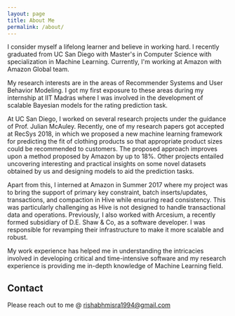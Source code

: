 ```yaml
---
layout: page
title: About Me
permalink: /about/
---
```


I consider myself a lifelong learner and believe in working hard. I recently graduated from UC San Diego with Master's in Computer Science with specialization in Machine Learning. Currently, I'm working at Amazon with Amazon Global team. 

My research interests are in the areas of Recommender Systems and User Behavior Modeling. I got my first exposure to these areas during my internship at IIT Madras where I was involved in the development of scalable Bayesian models for the rating prediction task. 

At UC San Diego, I worked on several research projects under the guidance of Prof. Julian McAuley. Recently, one of my research papers got accepted at RecSys 2018, in which we proposed a new machine learning framework for predicting the fit of clothing products so that appropriate product sizes could be recommended to customers. The proposed approach improves upon a method proposed by Amazon by up to 18%. Other projects entailed uncovering interesting and practical insights on some novel datasets obtained by us and designing models to aid the prediction tasks. 

Apart from this, I interned at Amazon in Summer 2017 where my project was to bring the support of primary key constraint, batch inserts/updates, transactions, and compaction in Hive while ensuring read consistency. This was particularly challenging as Hive is not designed to handle transactional data and operations. Previously, I also worked with Arcesium, a recently formed subsidiary of D.E. Shaw & Co, as a software developer. I was responsible for revamping their infrastructure to make it more scalable and robust. 

My work experience has helped me in understanding the intricacies involved in developing critical and time-intensive software and my research experience is providing me in-depth knowledge of Machine Learning field.

## Contact

Please reach out to me @ [rishabhmisra1994@gmail.com](mailto:rishabhmisra1994@gmail.com)
